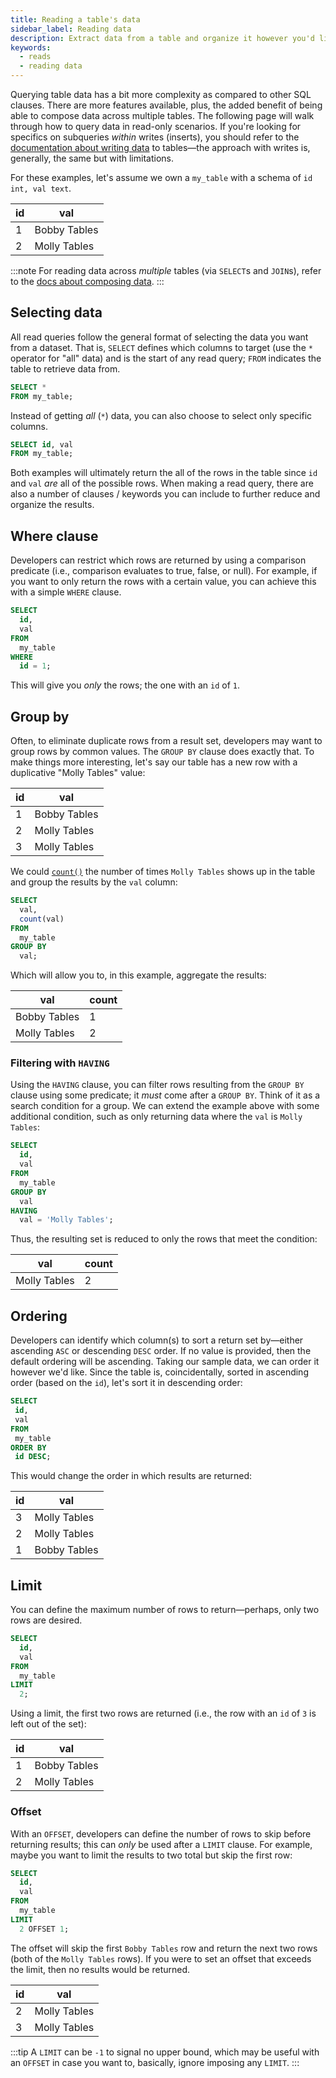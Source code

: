 ```yaml
---
title: Reading a table's data
sidebar_label: Reading data
description: Extract data from a table and organize it however you'd like.
keywords:
  - reads
  - reading data
---
```


Querying table data has a bit more complexity as compared to other SQL clauses. There are more features available, plus, the added benefit of being able to compose data across multiple tables. The following page will walk through how to query data in read-only scenarios. If you're looking for specifics on subqueries _within_ writes (inserts), you should refer to the [documentation about writing data](/sql/write#subqueries) to tables—the approach with writes is, generally, the same but with limitations.

For these examples, let's assume we own a `my_table` with a schema of `id int, val text`.

| id  | val          |
| --- | ------------ |
| 1   | Bobby Tables |
| 2   | Molly Tables |

:::note
For reading data across _multiple_ tables (via `SELECT`s and `JOIN`s), refer to the [docs about composing data](/sql/composing-data).
:::

## Selecting data

All read queries follow the general format of selecting the data you want from a dataset. That is, `SELECT` defines which columns to target (use the `*` operator for "all" data) and is the start of any read query; `FROM` indicates the table to retrieve data from.

```sql
SELECT *
FROM my_table;
```

Instead of getting _all_ (`*`) data, you can also choose to select only specific columns.

```sql
SELECT id, val
FROM my_table;
```

Both examples will ultimately return the all of the rows in the table since `id` and `val` _are_ all of the possible rows. When making a read query, there are also a number of clauses / keywords you can include to further reduce and organize the results.

## Where clause

Developers can restrict which rows are returned by using a comparison predicate (i.e., comparison evaluates to true, false, or null). For example, if you want to only return the rows with a certain value, you can achieve this with a simple `WHERE` clause.

```sql
SELECT
  id,
  val
FROM
  my_table
WHERE
  id = 1;
```

This will give you _only_ the rows; the one with an `id` of `1`.

## Group by

Often, to eliminate duplicate rows from a result set, developers may want to group rows by common values. The `GROUP BY` clause does exactly that. To make things more interesting, let's say our table has a new row with a duplicative "Molly Tables" value:

| id  | val          |
| --- | ------------ |
| 1   | Bobby Tables |
| 2   | Molly Tables |
| 3   | Molly Tables |

We could [`count()`](https://www.sqlite.org/lang_aggfunc.html#count) the number of times `Molly Tables` shows up in the table and group the results by the `val` column:

```sql
SELECT
  val,
  count(val)
FROM
  my_table
GROUP BY
  val;
```

Which will allow you to, in this example, aggregate the results:

| val          | count |
| ------------ | ----- |
| Bobby Tables | 1     |
| Molly Tables | 2     |

### Filtering with `HAVING`

Using the `HAVING` clause, you can filter rows resulting from the `GROUP BY` clause using some predicate; it _must_ come after a `GROUP BY`. Think of it as a search condition for a group. We can extend the example above with some additional condition, such as only returning data where the `val` is `Molly Tables`:

```sql
SELECT
  id,
  val
FROM
  my_table
GROUP BY
  val
HAVING
  val = 'Molly Tables';
```

Thus, the resulting set is reduced to only the rows that meet the condition:

| val          | count |
| ------------ | ----- |
| Molly Tables | 2     |

## Ordering

Developers can identify which column(s) to sort a return set by—either ascending `ASC` or descending `DESC` order. If no value is provided, then the default ordering will be ascending. Taking our sample data, we can order it however we'd like. Since the table is, coincidentally, sorted in ascending order (based on the `id`), let's sort it in descending order:

```sql
SELECT
 id,
 val
FROM
 my_table
ORDER BY
 id DESC;
```

This would change the order in which results are returned:

| id  | val          |
| --- | ------------ |
| 3   | Molly Tables |
| 2   | Molly Tables |
| 1   | Bobby Tables |

## Limit

You can define the maximum number of rows to return—perhaps, only two rows are desired.

```sql
SELECT
  id,
  val
FROM
  my_table
LIMIT
  2;
```

Using a limit, the first two rows are returned (i.e., the row with an `id` of `3` is left out of the set):

| id  | val          |
| --- | ------------ |
| 1   | Bobby Tables |
| 2   | Molly Tables |

### Offset

With an `OFFSET`, developers can define the number of rows to skip before returning results; this can _only_ be used after a `LIMIT` clause. For example, maybe you want to limit the results to two total but skip the first row:

```sql
SELECT
  id,
  val
FROM
  my_table
LIMIT
  2 OFFSET 1;
```

The offset will skip the first `Bobby Tables` row and return the next two rows (both of the `Molly Tables` rows). If you were to set an offset that exceeds the limit, then no results would be returned.

| id  | val          |
| --- | ------------ |
| 2   | Molly Tables |
| 3   | Molly Tables |

:::tip
A `LIMIT` can be `-1` to signal no upper bound, which may be useful with an `OFFSET` in case you want to, basically, ignore imposing any `LIMIT`.
:::
